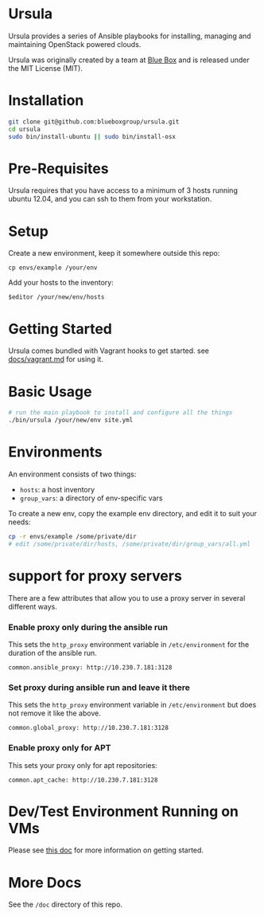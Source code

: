 # Ursula

Ursula provides a series of Ansible playbooks for installing, managing and maintaining OpenStack powered clouds.

Ursula was originally created by a team at [Blue Box](https://www.bluebox.net) and is released under the MIT License (MIT).

# Installation

```bash
git clone git@github.com:blueboxgroup/ursula.git
cd ursula
sudo bin/install-ubuntu || sudo bin/install-osx
```

# Pre-Requisites

Ursula requires that you have access to a minimum of 3 hosts running ubuntu 12.04, and you can ssh to them from your workstation.

# Setup

Create a new environment, keep it somewhere outside this repo:

    cp envs/example /your/env

Add your hosts to the inventory:

    $editor /your/new/env/hosts

# Getting Started

Ursula comes bundled with Vagrant hooks to get started.  see [docs/vagrant.md](doc/vagrant.md) for using it.

# Basic Usage

```bash
# run the main playbook to install and configure all the things
./bin/ursula /your/new/env site.yml
```

# Environments

An environment consists of two things:
- `hosts`: a host inventory
- `group_vars`: a directory of env-specific vars

To create a new env, copy the example env directory, and edit it to suit your needs:

```bash
cp -r envs/example /some/private/dir
# edit /some/private/dir/hosts, /some/private/dir/group_vars/all.yml
```

# support for proxy servers

There are a few attributes that allow you to use a proxy server in several different ways.

### Enable proxy only during the ansible run

This sets the `http_proxy` environment variable in `/etc/environment` for the duration of the ansible run.

`common.ansible_proxy: http://10.230.7.181:3128`

### Set proxy during ansible run and leave it there

This sets the `http_proxy` environment variable in `/etc/environment` but does not remove it like the above.

`common.global_proxy: http://10.230.7.181:3128`

### Enable proxy only for APT

This sets your proxy only for apt repositories:

`common.apt_cache: http://10.230.7.181:3128`


# Dev/Test Environment Running on VMs

Please see [this doc](https://github.com/blueboxgroup/ursula/blob/master/doc/dev-test.md) for more information on getting started.

# More Docs

See the `/doc` directory of this repo.
